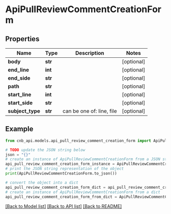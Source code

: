 # ApiPullReviewCommentCreationForm


## Properties

Name | Type | Description | Notes
------------ | ------------- | ------------- | -------------
**body** | **str** |  | [optional] 
**end_line** | **int** |  | [optional] 
**end_side** | **str** |  | [optional] 
**path** | **str** |  | [optional] 
**start_line** | **int** |  | [optional] 
**start_side** | **str** |  | [optional] 
**subject_type** | **str** | can be one of: line, file | [optional] 

## Example

```python
from cnb_api.models.api_pull_review_comment_creation_form import ApiPullReviewCommentCreationForm

# TODO update the JSON string below
json = "{}"
# create an instance of ApiPullReviewCommentCreationForm from a JSON string
api_pull_review_comment_creation_form_instance = ApiPullReviewCommentCreationForm.from_json(json)
# print the JSON string representation of the object
print(ApiPullReviewCommentCreationForm.to_json())

# convert the object into a dict
api_pull_review_comment_creation_form_dict = api_pull_review_comment_creation_form_instance.to_dict()
# create an instance of ApiPullReviewCommentCreationForm from a dict
api_pull_review_comment_creation_form_from_dict = ApiPullReviewCommentCreationForm.from_dict(api_pull_review_comment_creation_form_dict)
```
[[Back to Model list]](../README.md#documentation-for-models) [[Back to API list]](../README.md#documentation-for-api-endpoints) [[Back to README]](../README.md)


